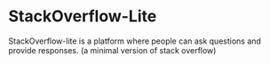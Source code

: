 # StackOverflow-Lite
StackOverflow-lite​ is a platform where people can ask questions and provide responses. (a minimal version of stack overflow) 
